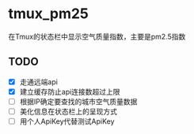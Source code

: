 # tmux_pm25
在Tmux的状态栏中显示空气质量指数，主要是pm2.5指数

## TODO

- [X] 走通远端api
- [X] 建立缓存防止api连接数超过上限
- [ ] 根据IP确定要查找的城市空气质量数据
- [ ] 美化信息在状态栏上的呈现方式
- [ ] 用个人ApiKey代替测试ApiKey

